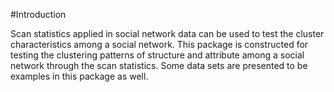 #Introduction

Scan statistics applied in social network data can be used to test the cluster characteristics among a social network.
This package is constructed for testing the clustering patterns of structure and attribute among a
social network through the scan statistics.  Some data sets are presented to be examples in this package as well.
